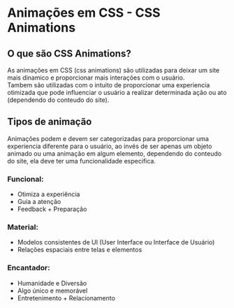 # Animações em CSS - CSS Animations  

## O que são CSS Animations?  
As animações em CSS (css animations) são utilizadas para deixar um site mais dinamico e proporcionar mais interações com o usuário.  
Tambem são utilizadas com o intuito de proporcionar uma experiencia otimizada que pode influenciar o usuário a realizar determinada ação ou ato (dependendo do conteudo do site).  

## Tipos de animação  
Animações podem e devem ser categorizadas para proporcionar uma experiencia diferente para o usuário, ao invés de ser apenas um objeto animado ou uma animação em algum elemento, dependendo do conteudo do site, ela deve ter uma funcionalidade especifica.  

### Funcional:  
- Otimiza a experiência  
- Guia a atenção  
- Feedback + Preparação  

### Material:  
- Modelos consistentes de UI (User Interface ou Interface de Usuário)  
- Relações espaciais entre telas e elementos  

### Encantador:  
- Humanidade e Diversão  
- Algo único e memorável  
- Entretenimento + Relacionamento  